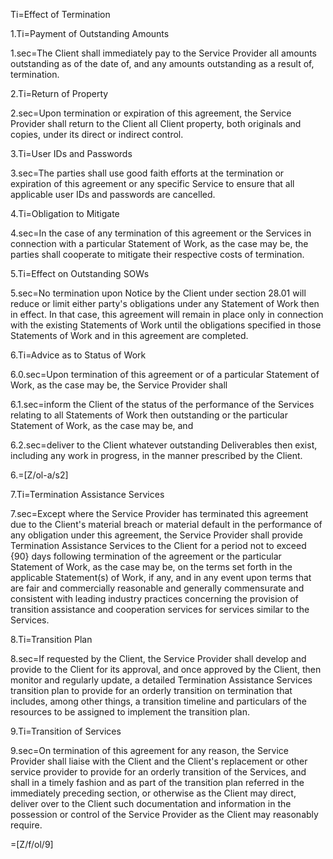 Ti=Effect of Termination

1.Ti=Payment of Outstanding Amounts

1.sec=The Client shall immediately pay to the Service Provider all amounts outstanding as of the date of, and any amounts outstanding as a result of, termination.

2.Ti=Return of Property

2.sec=Upon termination or expiration of this agreement, the Service Provider shall return to the Client all Client property, both originals and copies, under its direct or indirect control.

3.Ti=User IDs and Passwords

3.sec=The parties shall use good faith efforts at the termination or expiration of this agreement or any specific Service to ensure that all applicable user IDs and passwords are cancelled.

4.Ti=Obligation to Mitigate

4.sec=In the case of any termination of this agreement or the Services in connection with a particular Statement of Work, as the case may be, the parties shall cooperate to mitigate their respective costs of termination.

5.Ti=Effect on Outstanding SOWs

5.sec=No termination upon Notice by the Client under section 28.01 will reduce or limit either party's obligations under any Statement of Work then in effect. In that case, this agreement will remain in place only in connection with the existing Statements of Work until the obligations specified in those Statements of Work and in this agreement are completed.

6.Ti=Advice as to Status of Work

6.0.sec=Upon termination of this agreement or of a particular Statement of Work, as the case may be, the Service Provider shall

6.1.sec=inform the Client of the status of the performance of the Services relating to all Statements of Work then outstanding or the particular Statement of Work, as the case may be, and

6.2.sec=deliver to the Client whatever outstanding Deliverables then exist, including any work in progress, in the manner prescribed by the Client.

6.=[Z/ol-a/s2]

7.Ti=Termination Assistance Services

7.sec=Except where the Service Provider has terminated this agreement due to the Client's material breach or material default in the performance of any obligation under this agreement, the Service Provider shall provide Termination Assistance Services to the Client for a period not to exceed {90} days following termination of the agreement or the particular Statement of Work, as the case may be, on the terms set forth in the applicable Statement(s) of Work, if any, and in any event upon terms that are fair and commercially reasonable and generally commensurate and consistent with leading industry practices concerning the provision of transition assistance and cooperation services for services similar to the Services.

8.Ti=Transition Plan

8.sec=If requested by the Client, the Service Provider shall develop and provide to the Client for its approval, and once approved by the Client, then monitor and regularly update, a detailed Termination Assistance Services transition plan to provide for an orderly transition on termination that includes, among other things, a transition timeline and particulars of the resources to be assigned to implement the transition plan.

9.Ti=Transition of Services

9.sec=On termination of this agreement for any reason, the Service Provider shall liaise with the Client and the Client's replacement or other service provider to provide for an orderly transition of the Services, and shall in a timely fashion and as part of the transition plan referred in the immediately preceding section, or otherwise as the Client may direct, deliver over to the Client such documentation and information in the possession or control of the Service Provider as the Client may reasonably require.

=[Z/f/ol/9]
